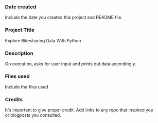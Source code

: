 ### Date created
Include the date you created this project and README file.

### Project Title
Explore Bikesharing Data With Python

### Description
On execution, asks for user input and prints out data accordingly.

### Files used
Include the files used

### Credits
It's important to give proper credit. Add links to any repo that inspired you or blogposts you consulted.

